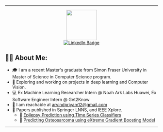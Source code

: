 
---
<div id="header" align="center">
  <img src="https://media.giphy.com/media/i4MAH84pqe2m2aVojc/giphy.gif" width="100"/>
</div>
<div id="badges" align="center">
  <a href="https://www.linkedin.com/in/aravind-priyamvadan-vedadhri-0b3a1119a/">
    <img src="https://img.shields.io/badge/LinkedIn-blue?style=for-the-badge&logo=linkedin&logoColor=white" alt="LinkedIn Badge"/>
  </a>
</div>

## 👨‍💻 About Me:
- 🎓 I am a recent Master's graduate from Simon Fraser University in Master of Science in Computer Science program.
- 🔭 Exploring and working on projects in deep learning and Computer Vision. 
- 💻 Ex Machine Learning Researcher Intern @ Noah Ark Labs Huawei, Ex Software Engineer Intern @ Get2Know 
- 📧 I am reachable at [arvindpriyam12@gmail.com](mailto:arvindpriyam12@gmail.com)
- 📄 Papers published in Springer LNNS, and IEEE Xplore.
  - 📃 [Epilepsy Prediction using TIme Series Classifiers](https://link.springer.com/chapter/10.1007/978-981-19-2225-1_3)
  - 📃 [Predicting Osteosarcoma using eXtreme Gradient Boosting Model](https://ieeexplore.ieee.org/document/9752602)     


---

